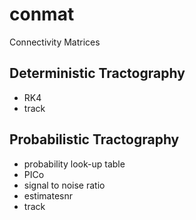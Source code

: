 # conmat
Connectivity Matrices

## Deterministic Tractography
+ RK4
+ track

## Probabilistic Tractography
+ probability look-up table
+ PICo
+ signal to noise ratio 
+ estimatesnr
+ track
